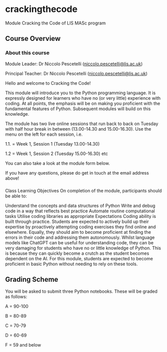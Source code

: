 # crackingthecode
Module Cracking the Code of LIS MASc program 

## Course Overview
### About this course
Module Leader: Dr Niccolo Pescetelli (niccolo.pescetelli@lis.ac.uk)

Principal Teacher: Dr Niccolo Pescetelli (niccolo.pescetelli@lis.ac.uk)

Hello and welcome to Cracking the Code!

This module will introduce you to the Python programming language. It is expressly designed for learners who have no (or very little) experience with coding. At all points, the emphasis will be on making you proficient with the fundamental features of Python. Subsequent modules will build on this knowledge.

The module has two live online sessions that run back to back on Tuesday with half hour break in between (13.00-14.30 and 15.00-16.30). Use the menu on the left for each session, i.e. 

1.1. = Week 1, Session 1 (Tuesday 13.00-14.30)

1.2 = Week 1, Session 2 (Tuesday 15.00-16.30) etc

You can also take a look at the module form below.

If you have any questions, please do get in touch at the email address above!

### 
Class Learning Objectives
On completion of the module, participants should be able to:

Understand the concepts and data structures of Python 
Write and debug code in a way that reflects best practice
Automate routine computational tasks
Utilise coding libraries as appropriate
Expectations 
Coding ability is built through practice. Students are expected to actively build up their expertise by proactively attempting coding exercises they find online and elsewhere. Equally, they should aim to become proficient at finding the errors in their code and addressing them autonomously. Whilst language models like ChatGPT can be useful for understanding code, they can be very damaging for students who have no or little knowledge of Python. This is because they can quickly become a crutch as the student becomes dependent on the AI. For this module, students are expected to become proficient in basic Python without needing to rely on these tools.

 

## Grading Scheme 
You will be asked to submit three Python notebooks. These will be graded as follows:

A = 90-100

B = 80-89

C = 70-79

D = 60-69

F = 59 and below
